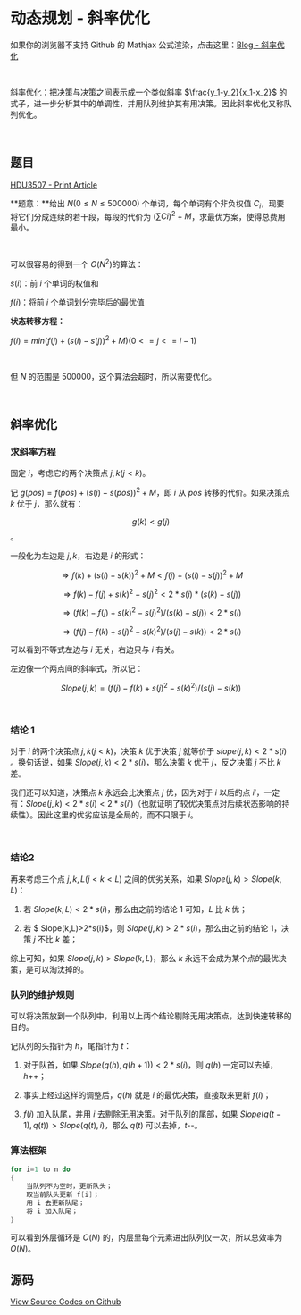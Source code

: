 # 动态规划 - 斜率优化

如果你的浏览器不支持 Github 的 Mathjax 公式渲染，点击这里：[Blog - 斜率优化]()

&nbsp;

斜率优化：把决策与决策之间表示成一个类似斜率 $\frac{y_1-y_2}{x_1-x_2}​$ 的式子，进一步分析其中的单调性，并用队列维护其有用决策。因此斜率优化又称队列优化。

&nbsp;
## 题目

[HDU3507 - Print Article](http://acm.hdu.edu.cn/showproblem.php?pid=3507)

**题意：**给出 $N (0 \leqslant N  \leqslant 500000)$ 个单词，每个单词有个非负权值 $C_i$，现要将它们分成连续的若干段，每段的代价为 $(\sum Ci)^2+M$，求最优方案，使得总费用最小。

&nbsp;

可以很容易的得到一个 $O(N^2)​$ 的算法：

$s(i)$：前 $i​$ 个单词的权值和

$f(i)$：将前 $i$ 个单词划分完毕后的最优值

**状态转移方程：**

$f(i)=min(f(j)+(s(i)-s(j))^2+M)(0<=j<=i-1)$

&nbsp;

但 $N$ 的范围是 $500000$，这个算法会超时，所以需要优化。



&nbsp;

## 斜率优化

### 求斜率方程

固定 $i$，考虑它的两个决策点 $j,k (j<k)$。

记 $g(pos)=f(pos)+(s(i)-s(pos))^2+M$，即 $i$ 从 $pos$ 转移的代价。如果决策点 $k$ 优于 $j$，那么就有：

$$g(k)<g(j) $$。

一般化为左边是 $j,k$，右边是 $i$ 的形式：

$$ \Rightarrow f(k)+(s(i)-s(k))^2+M<f(j)+(s(i)-s(j))^2+M $$

$$ \Rightarrow f(k)-f(j)+s(k)^2-s(j)^2<2 * s(i) * (s(k)-s(j))​$$

$$ \Rightarrow (f(k)-f(j)+s(k)^2-s(j)^2)/(s(k)-s(j))<2*s(i)​$$

$$ \Rightarrow (f(j)-f(k)+s(j)^2-s(k)^2)/(s(j)-s(k))<2*s(i)$$

可以看到不等式左边与 $i$ 无关，右边只与 $i$ 有关。

左边像一个两点间的斜率式，所以记：

$$Slope(j,k)=(f(j)-f(k)+s(j)^2-s(k)^2)/(s(j)-s(k))$$

&nbsp;

### 结论 1

对于 $i​$ 的两个决策点 $j,k(j<k)​$，决策 $k​$ 优于决策 $j​$ 就等价于 $slope(j,k)<2*s(i)​$。换句话说，如果 $Slope(j,k)<2*s(i)​$，那么决策 $k​$ 优于 $j​$，反之决策 $j​$ 不比 $k​$ 差。

我们还可以知道，决策点 $k$ 永远会比决策点 $j$ 优，因为对于 $i$ 以后的点 $i'$，一定有：$Slope(j,k)<2*s(i)<2*s(i')$（也就证明了较优决策点对后续状态影响的持续性）。因此这里的优劣应该是全局的，而不只限于 $i$。

&nbsp;

### 结论2

再来考虑三个点 $j,k,L(j<k<L)$ 之间的优劣关系，如果 $Slope(j,k)>Slope(k,L)$：

1. 若 $Slope(k,L)<2*s(i)$，那么由之前的结论 1 可知，$L$ 比 $k$ 优；

2. 若 $ Slope(k,L)>2*s(i)$，则 $Slope(j,k)>2*s(i)$，那么由之前的结论 1，决策 $j$ 不比 $k$ 差；

综上可知，如果 $Slope(j,k)>Slope(k,L)$，那么 $k$ 永远不会成为某个点的最优决策，是可以淘汰掉的。



### 队列的维护规则

可以将决策放到一个队列中，利用以上两个结论剔除无用决策点，达到快速转移的目的。

记队列的头指针为 $h$，尾指针为 $t$：

1. 对于队首，如果 $Slope(q(h),q(h+1))<2*s(i)$，则 $q(h)$ 一定可以去掉，$h$++​；

2. 事实上经过这样的调整后，$q(h)$ 就是 $i$ 的最优决策，直接取来更新 $f(i)$；

3. $f(i)$ 加入队尾，并用 $i$ 去剔除无用决策。对于队列的尾部，如果 $Slope(q(t-1),q(t))>Slope(q(t),i)$，那么 $q(t)$ 可以去掉，$t$--。



### 算法框架

```c++
for i=1 to n do
{    
	当队列不为空时，更新队头；
	取当前队头更新 f[i]；
	用 i 去更新队尾；
	将 i 加入队尾；
}
```

可以看到外层循环是 $O(N)$ 的，内层里每个元素进出队列仅一次，所以总效率为 $O(N)$。



## 源码

[View Source Codes on Github](https://github.com/Renovamen/Just-OI-ACM/tree/master/Dynamic-Programming/Convex-Hull-Trick/HDU3507-Print-Article)